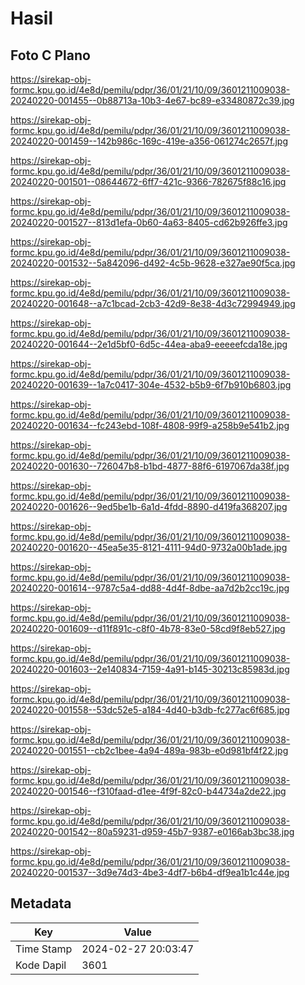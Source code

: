 # Hasil

## Foto C Plano

https://sirekap-obj-formc.kpu.go.id/4e8d/pemilu/pdpr/36/01/21/10/09/3601211009038-20240220-001455--0b88713a-10b3-4e67-bc89-e33480872c39.jpg

https://sirekap-obj-formc.kpu.go.id/4e8d/pemilu/pdpr/36/01/21/10/09/3601211009038-20240220-001459--142b986c-169c-419e-a356-061274c2657f.jpg

https://sirekap-obj-formc.kpu.go.id/4e8d/pemilu/pdpr/36/01/21/10/09/3601211009038-20240220-001501--08644672-6ff7-421c-9366-782675f88c16.jpg

https://sirekap-obj-formc.kpu.go.id/4e8d/pemilu/pdpr/36/01/21/10/09/3601211009038-20240220-001527--813d1efa-0b60-4a63-8405-cd62b926ffe3.jpg

https://sirekap-obj-formc.kpu.go.id/4e8d/pemilu/pdpr/36/01/21/10/09/3601211009038-20240220-001532--5a842096-d492-4c5b-9628-e327ae90f5ca.jpg

https://sirekap-obj-formc.kpu.go.id/4e8d/pemilu/pdpr/36/01/21/10/09/3601211009038-20240220-001648--a7c1bcad-2cb3-42d9-8e38-4d3c72994949.jpg

https://sirekap-obj-formc.kpu.go.id/4e8d/pemilu/pdpr/36/01/21/10/09/3601211009038-20240220-001644--2e1d5bf0-6d5c-44ea-aba9-eeeeefcda18e.jpg

https://sirekap-obj-formc.kpu.go.id/4e8d/pemilu/pdpr/36/01/21/10/09/3601211009038-20240220-001639--1a7c0417-304e-4532-b5b9-6f7b910b6803.jpg

https://sirekap-obj-formc.kpu.go.id/4e8d/pemilu/pdpr/36/01/21/10/09/3601211009038-20240220-001634--fc243ebd-108f-4808-99f9-a258b9e541b2.jpg

https://sirekap-obj-formc.kpu.go.id/4e8d/pemilu/pdpr/36/01/21/10/09/3601211009038-20240220-001630--726047b8-b1bd-4877-88f6-6197067da38f.jpg

https://sirekap-obj-formc.kpu.go.id/4e8d/pemilu/pdpr/36/01/21/10/09/3601211009038-20240220-001626--9ed5be1b-6a1d-4fdd-8890-d419fa368207.jpg

https://sirekap-obj-formc.kpu.go.id/4e8d/pemilu/pdpr/36/01/21/10/09/3601211009038-20240220-001620--45ea5e35-8121-4111-94d0-9732a00b1ade.jpg

https://sirekap-obj-formc.kpu.go.id/4e8d/pemilu/pdpr/36/01/21/10/09/3601211009038-20240220-001614--9787c5a4-dd88-4d4f-8dbe-aa7d2b2cc19c.jpg

https://sirekap-obj-formc.kpu.go.id/4e8d/pemilu/pdpr/36/01/21/10/09/3601211009038-20240220-001609--d11f891c-c8f0-4b78-83e0-58cd9f8eb527.jpg

https://sirekap-obj-formc.kpu.go.id/4e8d/pemilu/pdpr/36/01/21/10/09/3601211009038-20240220-001603--2e140834-7159-4a91-b145-30213c85983d.jpg

https://sirekap-obj-formc.kpu.go.id/4e8d/pemilu/pdpr/36/01/21/10/09/3601211009038-20240220-001558--53dc52e5-a184-4d40-b3db-fc277ac6f685.jpg

https://sirekap-obj-formc.kpu.go.id/4e8d/pemilu/pdpr/36/01/21/10/09/3601211009038-20240220-001551--cb2c1bee-4a94-489a-983b-e0d981bf4f22.jpg

https://sirekap-obj-formc.kpu.go.id/4e8d/pemilu/pdpr/36/01/21/10/09/3601211009038-20240220-001546--f310faad-d1ee-4f9f-82c0-b44734a2de22.jpg

https://sirekap-obj-formc.kpu.go.id/4e8d/pemilu/pdpr/36/01/21/10/09/3601211009038-20240220-001542--80a59231-d959-45b7-9387-e0166ab3bc38.jpg

https://sirekap-obj-formc.kpu.go.id/4e8d/pemilu/pdpr/36/01/21/10/09/3601211009038-20240220-001537--3d9e74d3-4be3-4df7-b6b4-df9ea1b1c44e.jpg


## Metadata

| Key        | Value               |
| ---------- | ------------------- |
| Time Stamp | 2024-02-27 20:03:47 |
| Kode Dapil | 3601                |



